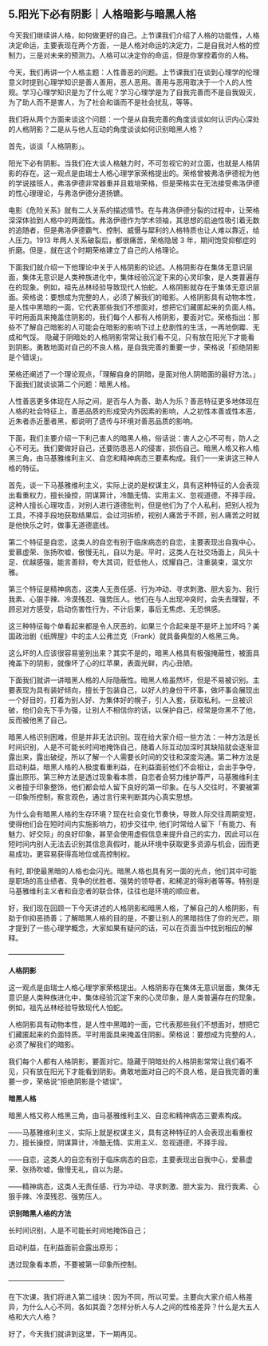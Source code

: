 ## 5.阳光下必有阴影｜人格暗影与暗黑人格
今天我们继续讲人格，如何做更好的自己。上节课我们介绍了人格的功能性，人格决定命运，主要表现在两个方面，一是人格对命运的决定力，二是自我对人格的控制力，三是对未来的预测力。人格可以决定你的命运，但是你掌控着你的人格。


今天，我们再讲一个人格主题：人性善恶的问题。上节课我们在谈到心理学的伦理意义时提到心理学知识是善人善用，恶人恶用。善用与恶用取决于一个人的人性观。学习心理学知识是为了什么呢？学习心理学是为了自我完善而不是自我毁灭，为了助人而不是害人，为了社会和谐而不是社会扰乱，等等。


我们将从两个方面来谈这个问题：一个是从自我完善的角度谈谈如何认识内心深处的人格阴影？二是从与他人互动的角度谈谈如何识别暗黑人格？


首先，谈谈「人格阴影」。


阳光下必有阴影。当我们在大谈人格魅力时，不可忽视它的对立面，也就是人格阴影的存在。这一观点是由瑞士人格心理学家荣格提出的。荣格曾被弗洛伊德视为他的学说接班人，弗洛伊德非常器重并且栽培荣格，但是荣格实在无法接受弗洛伊德的性心理理论，与弗洛伊德分道扬镳。


电影《危险关系》就有二人关系的描述情节。在与弗洛伊德分裂的过程中，让荣格深深体验到人格中的两面性。弗洛伊德作为学术领袖，其思想的启迪性吸引着无数的追随者，但是弗洛伊德霸气、控制、威慑与犀利的人格特质也让人难以靠近，给人压力。1913 年两人关系破裂后，都很痛苦，荣格隐居 3 年，期间饱受抑郁症的折磨。但是，就在这个时期荣格建立了自己的人格理论。


下面我们就介绍一下他理论中关于人格阴影的论述。人格阴影存在集体无意识层面，集体无意识是人类种族进化中，集体经验沉淀下来的心灵印象，是人类普遍存在的现象。例如，祖先丛林经验导致现代人怕蛇。人格阴影就存在于集体无意识层面。荣格说：要想成为完整的人，必须了解我们的暗影。人格阴影具有动物本性，是人性中黑暗的一面，它代表那些我们不想面对，想把它们藏匿起来的负面人格。平时用面具来掩盖住阴影的，我们每个人都有人格阴影，要面对它。荣格指出：那些不了解自己暗影的人可能会在暗影的影响下过上悲剧性的生活，一再地倒霉、无成和气馁。 隐藏于阴暗处的人格阴影常常让我们看不见，只有放在阳光下才能看到阴影。勇敢地面对自己的不良人格，是自我完善的重要一步，荣格说「拒绝阴影是个错误」。


荣格还阐述了一个理论观点，「理解自身的阴暗，是面对他人阴暗面的最好方法。」下面我们就谈谈第二个问题：暗黑人格。


人性善恶更多体现在人际之间，是否与人为善、助人为乐？善恶特征更多地体现在人格的社会特征上，善恶品质的形成受内外因素的影响，人之初性本善或性本恶，近朱者赤近墨者黑，都说明了遗传与环境对善恶品质的影响。


下面，我们主要介绍一下利己害人的暗黑人格，俗话说：害人之心不可有，防人之心不可无。我们要做好自己，还要防患恶人的侵害，损伤自己。暗黑人格又称人格黑三角，由马基雅维利主义、自恋和精神病态三要素构成。我们一一来讲这三种人格的特征。


首先，谈一下马基雅维利主义，实际上说的是权谋主义，具有这种特征的人会表现出看重权力，擅长操控，阴谋算计，冷酷无情、实用主义、忽视道德，不择手段。这种人擅长心理攻击，对别人进行道德批判，但是他们为了个人私利，把别人视为工具，不择手段地获取结果后，会过河拆桥，视别人痛苦于不顾，别人痛苦之时就是他快乐之时，做事无道德底线。


第二个特征是自恋，这类人的自恋有别于临床病态的自恋，主要表现出自我中心，爱慕虚荣、张扬吹嘘，傲慢无礼，自以为是。平时，这类人在社交场面上，风头十足、优越感强，能言善辩，夸大其词，贬低他人，炫耀自己，注重装束，温文尔雅。


第三个特征是精神病态，这类人无责任感、行为冲动、寻求刺激、胆大妄为、我行我素、心狠手辣、冷漠残忍、强势压人。他们在与人出现冲突时，会失去理智，不顾忌对方感受，启动伤害性行为，不计后果，事后无焦虑、无恐惧感。


这三种特征每个单看起来都是令人厌恶的，如果三个合起来是不是坏上加坏吗？美国政治剧《纸牌屋》中的主人公弗兰克（Frank）就具备典型的人格黑三角。


这么坏的人应该很容易鉴别出来？其实不是的，暗黑人格具有极强掩蔽性，被面具掩盖下的阴影，就像坏了心的红苹果，表面光鲜，内心丑陋。


下面我们就讲一讲暗黑人格的人际隐蔽性。暗黑人格虽然坏，但是不易被识别。主要表现为具有装好倾向，擅长于包装自己，以好人的身份干坏事，做坏事会展现出一个好目的，打着为别人好、为集体好的幌子，引人入套，获取私利。一旦被识破，他们会先下手为强，让别人不相信你的话，以保护自己，经常是你黑不了他，反而被他黑了自己。


暗黑人格识别困难，但是并非无法识别。现在给大家介绍一些方法：一种方法是长时间识别，人是不可能长时间地掩饰自己，随着人际互动加深时其缺陷就会逐渐显露出来，露出破绽，所以了解一个人需要长时间的交往和深度沟通。第二种方法是启动利益，暗黑人格的人极度看重利益，在利益面前他们不会相让，会出手争夺，露出原形。第三种方法是透过现象看本质，自恋者会努力维护尊严，马基雅维利主义者擅于印象整饰，他们都会给人留下良好的第一印象。在与人交往时，不要被第一印象所控制，察言观色，通过言行来判断其内心真实思想。


为什么会有暗黑人格的生存环境？现在社会变化节奏快，导致人际交往周期变短，使得他们会在短时间内实施影响力，初步交往中, 他们时常给人留下「有能力、有魅力、好交际」的良好印象，甚至会使用虚假信息来提升自己的实力，因此可以在短时间内别人无法去识别其信息真假时，能从环境中获取更多资源与机会，因而更易成功，更容易获得高地位或高控制权。


有时, 即使最黑暗的人格也会闪光。暗黑人格也具有另一面的光点，他们其中可能是职场的高业绩者、竞争的优胜者、强势的领导者，和稀泥的得利者等等。特别是马基雅维利主义者和自恋者的联合体，往往也是环境的顺应者。


好，我们现在回顾一下今天讲述的人格阴影和暗黑人格，了解自己的人格阴影，有助于你抑恶扬善；了解暗黑人格的目的是，不要让别人的黑暗挡住了你的光芒。刚才提到了一些心理学概念，大家如果有疑问的话，可以在页面当中找到相应的解释。


————————


**人格阴影**


这一观点是由瑞士人格心理学家荣格提出。人格阴影存在集体无意识层面，集体无意识是人类种族进化中，集体经验沉淀下来的心灵印象，是人类普遍存在的现象。例如，祖先丛林经验导致现代人怕蛇。


人格阴影具有动物本性，是人性中黑暗的一面，它代表那些我们不想面对，想把它们藏匿起来的负面特质。平时用面具来掩盖住阴影。荣格说：要想成为完整的人，必须了解我们的暗影。


我们每个人都有人格阴影，要面对它。隐藏于阴暗处的人格阴影常常让我们看不见，只有放在阳光下才能看到阴影。勇敢地面对自己的不良人格，是自我完善的重要一步，荣格说“拒绝阴影是个错误”。


**暗黑人格**


暗黑人格又称人格黑三角，由马基雅维利主义、自恋和精神病态三要素构成。


——马基雅维利主义，实际上就是权谋主义，具有这种特征的人会表现出看重权力，擅长操控，阴谋算计，冷酷无情、实用主义、忽视道德，不择手段。


——自恋，这类人的自恋有别于临床病态的自恋，主要表现出自我中心，爱慕虚荣、张扬吹嘘，傲慢无礼，自以为是。


——精神病态，这类人无责任感、行为冲动、寻求刺激、胆大妄为、我行我素、心狠手辣、冷漠残忍、强势压人。


**识别暗黑人格的方法**


长时间识别，人是不可能长时间地掩饰自己；


启动利益，在利益面前会露出原形；


透过现象看本质，不要被第一印象所控制。


————————


在下次课，我们将进入第二组块：因为不同，所以可爱。主要向大家介绍人格差异，为什么人心不同，各如其面？怎样分析人与人之间的性格差异？什么是大五人格和大六人格？


好了，今天我们就讲到这里，下一期再见。

